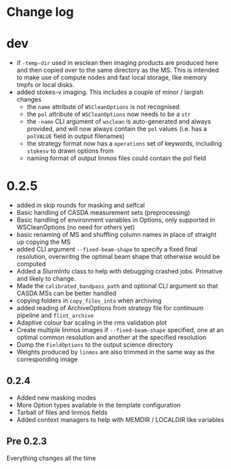 # Change log

# dev
- if `-temp-dir` used in wsclean then imaging products are produced here and then copied over to the same directory as the MS. This is intended to make use of compute nodes and fast local storage, like memory tmpfs or local disks.
- added stokes-v imaging. This includes a couple of minor / largish changes
    - the `name` attribute of `WSCleanOptions` is not recognised
    - the `pol` attribute of `WSCleanOptions` now needs to be a `str`
    - the `-name` CLI argument of `wsclean` is auto-generated and always provided, and will now always contain the `pol` values (i.e. has a `polVALUE` field in output filenames)
    - the strategy format now has a `operations` set of keywords, including `stokesv` to drawn options from
    - naming format of output linmos files could contain the pol field

# 0.2.5
- added in skip rounds for masking and selfcal
- Basic handling of CASDA measurement sets (preprocessing)
- Basic handling of environment variables in Options, only supported in WSCleanOptions (no need for others yet)
- basic renaming of MS and shuffling column names in place of straight up copying the MS
- added CLI argument `--fixed-beam-shape` to specify a fixed final resolution, overwritng the optimal beam shape that otherwise would be computed
- Added a SlurmInfo class to help with debugging crashed jobs. Primative and likely to change.
- Made the `calibrated_bandpass_path` and optional CLI argument so that CASDA MSs can be better handled
- copying folders in `copy_files_into` when archiving
- added reading of ArchiveOptions from strategy file for continuum pipeline and `flint_archive`
- Adaptive colour bar scaling in the rms validation plot
- Create multiple linmos images if `--fixed-beam-shape` specified, one at an optimal common resolution and another at the specified resolution
- Dump the `FieldOptions` to the output science directory
- Weights produced by `linmos` are also trimmed in the same way as the corresponding image

## 0.2.4

- Added new masking modes
- More Option types available in the template configuration
- Tarball of files and linmos fields
- Added context managers to help with MEMDIR / LOCALDIR like variables

## Pre 0.2.3

Everything chsnges all the time
